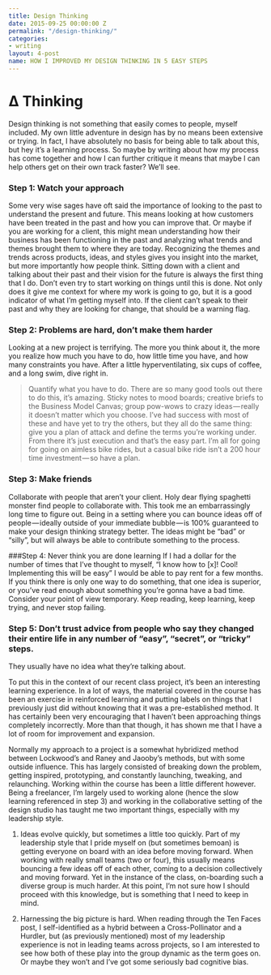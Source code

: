 ```yaml
---
title: Design Thinking
date: 2015-09-25 00:00:00 Z
permalink: "/design-thinking/"
categories:
- writing
layout: 4-post
name: HOW I IMPROVED MY DESIGN THINKING IN 5 EASY STEPS
---
```


# ∆ Thinking

Design thinking is not something that easily comes to people, myself included. My own little adventure in design has by no means been extensive or trying. In fact, I have absolutely no basis for being able to talk about this, but hey it’s a learning process. So maybe by writing about how my process has come together and how I can further critique it means that maybe I can help others get on their own track faster? We’ll see.

### Step 1: Watch your approach
Some very wise sages have oft said the importance of looking to the past to understand the present and future. This means looking at how customers have been treated in the past and how you can improve that. Or maybe if you are working for a client, this might mean understanding how their business has been functioning in the past and analyzing what trends and themes brought them to where they are today. Recognizing the themes and trends across products, ideas, and styles gives you insight into the market, but more importantly how people think. Sitting down with a client and talking about their past and their vision for the future is always the first thing that I do. Don’t even try to start working on things until this is done. Not only does it give me context for where my work is going to go, but it is a good indicator of what I’m getting myself into. If the client can’t speak to their past and why they are looking for change, that should be a warning flag.

### Step 2: Problems are hard, don’t make them harder
Looking at a new project is terrifying. The more you think about it, the more you realize how much you have to do, how little time you have, and how many constraints you have. After a little hyperventilating, six cups of coffee, and a long swim, dive right in.
> Quantify what you have to do.
There are so many good tools out there to do this, it’s amazing. Sticky notes to mood boards; creative briefs to the Business Model Canvas; group pow-wows to crazy ideas — really it doesn’t matter which you choose. I’ve had success with most of these and have yet to try the others, but they all do the same thing: give you a plan of attack and define the terms you’re working under. From there it’s just execution and that’s the easy part. I’m all for going for going on aimless bike rides, but a casual bike ride isn’t a 200 hour time investment — so have a plan.

### Step 3: Make friends
Collaborate with people that aren’t your client. Holy dear flying spaghetti monster find people to collaborate with. This took me an embarrassingly long time to figure out. Being in a setting where you can bounce ideas off of people — ideally outside of your immediate bubble — is 100% guaranteed to make your design thinking strategy better. The ideas might be “bad” or “silly”, but will always be able to contribute something to the process.

###Step 4: Never think you are done learning
If I had a dollar for the number of times that I’ve thought to myself, “I know how to [x]! Cool! Implementing this will be easy” I would be able to pay rent for a few months. If you think there is only one way to do something, that one idea is superior, or you’ve read enough about something you’re gonna have a bad time. Consider your point of view temporary. Keep reading, keep learning, keep trying, and never stop failing.

### Step 5: Don’t trust advice from people who say they changed their entire life in any number of “easy”, “secret”, or “tricky” steps.
They usually have no idea what they’re talking about.

To put this in the context of our recent class project, it’s been an interesting learning experience. In a lot of ways, the material covered in the course has been an exercise in reinforced learning and putting labels on things that I previously just did without knowing that it was a pre-established method. It has certainly been very encouraging that I haven’t been approaching things completely incorrectly. More than that though, it has shown me that I have a lot of room for improvement and expansion.

Normally my approach to a project is a somewhat hybridized method between Lockwood’s and Raney and Jaooby’s methods, but with some outside influence. This has largely consisted of breaking down the problem, getting inspired, prototyping, and constantly launching, tweaking, and relaunching. Working within the course has been a little different however. Being a freelancer, I’m largely used to working alone (hence the slow learning referenced in step 3) and working in the collaborative setting of the design studio has taught me two important things, especially with my leadership style.

1. Ideas evolve quickly, but sometimes a little too quickly.
Part of my leadership style that I pride myself on (but sometimes bemoan) is getting everyone on board with an idea before moving forward. When working with really small teams (two or four), this usually means bouncing a few ideas off of each other, coming to a decision collectively and moving forward. Yet in the instance of the class, on-boarding such a diverse group is much harder. At this point, I’m not sure how I should proceed with this knowledge, but is something that I need to keep in mind.

2. Harnessing the big picture is hard.
When reading through the Ten Faces post, I self-identified as a hybrid between a Cross-Pollinator and a Hurdler, but (as previously mentioned) most of my leadership experience is not in leading teams across projects, so I am interested to see how both of these play into the group dynamic as the term goes on. Or maybe they won’t and I’ve got some seriously bad cognitive bias.
